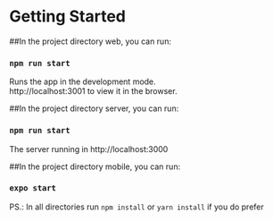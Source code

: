 # Getting Started

##In the project directory web, you can run:

### `npm run start`

Runs the app in the development mode.\
http://localhost:3001 to view it in the browser.

##In the project directory server, you can run:

### `npm run start`

The server running in http://localhost:3000

##In the project directory mobile, you can run:

### `expo start`

PS.: In all directories run `npm install` or `yarn install` if you do prefer
